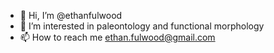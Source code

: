 - 👋 Hi, I’m @ethanfulwood
- 👀 I’m interested in paleontology and functional morphology
- 📫 How to reach me ethan.fulwood@gmail.com
